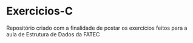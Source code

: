# Exercicios-C
Repositório criado com a finalidade de postar os exercícios feitos para a aula de Estrutura de Dados da FATEC
